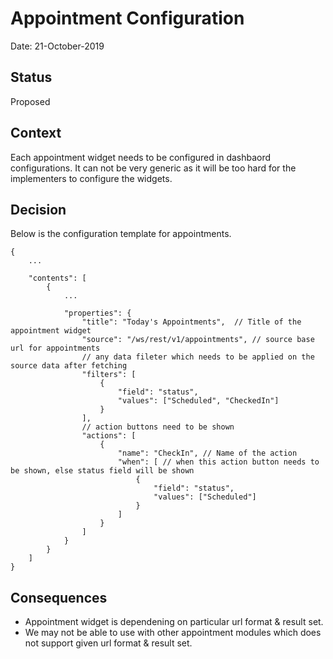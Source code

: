 # Appointment Configuration

Date: 21-October-2019

## Status

Proposed

## Context

Each appointment widget needs to be configured in dashbaord configurations. It can not be very generic as it will be too hard for the implementers to configure the widgets.

## Decision

Below is the configuration template for appointments.

```
{
    ...

    "contents": [
        {
            ...

            "properties": {
                "title": "Today's Appointments",  // Title of the appointment widget
                "source": "/ws/rest/v1/appointments", // source base url for appointments
                // any data fileter which needs to be applied on the source data after fetching
                "filters": [
                    {
                        "field": "status",
                        "values": ["Scheduled", "CheckedIn"]
                    }
                ],
                // action buttons need to be shown
                "actions": [
                    {
                        "name": "CheckIn", // Name of the action
                        "when": [ // when this action button needs to be shown, else status field will be shown
                            {
                                "field": "status",
                                "values": ["Scheduled"]
                            }
                        ]
                    }
                ]
            }
        }
    ]
}
```

## Consequences

- Appointment widget is dependening on particular url format & result set.
- We may not be able to use with other appointment modules which does not support given url format & result set.
